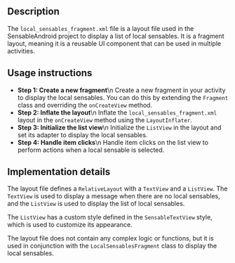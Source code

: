 ## Description

The `local_sensables_fragment.xml` file is a layout file used in the SensableAndroid project to display a list of local sensables. It is a fragment layout, meaning it is a reusable UI component that can be used in multiple activities.


## Usage instructions


* **Step 1: Create a new fragment**\n Create a new fragment in your activity to display the local sensables. You can do this by extending the `Fragment` class and overriding the `onCreateView` method.
* **Step 2: Inflate the layout**\n Inflate the `local_sensables_fragment.xml` layout in the `onCreateView` method using the `LayoutInflater`.
* **Step 3: Initialize the list view**\n Initialize the `ListView` in the layout and set its adapter to display the local sensables.
* **Step 4: Handle item clicks**\n Handle item clicks on the list view to perform actions when a local sensable is selected.


## Implementation details


The layout file defines a `RelativeLayout` with a `TextView` and a `ListView`. The `TextView` is used to display a message when there are no local sensables, and the `ListView` is used to display the list of local sensables.

The `ListView` has a custom style defined in the `SensableTextView` style, which is used to customize its appearance.

The layout file does not contain any complex logic or functions, but it is used in conjunction with the `LocalSensablesFragment` class to display the local sensables.



